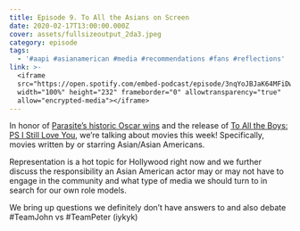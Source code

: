 ```yaml
---
title: Episode 9. To All the Asians on Screen
date: 2020-02-17T13:00:00.000Z
cover: assets/fullsizeoutput_2da3.jpeg
category: episode
tags:
  - '#aapi #asianamerican #media #recommendations #fans #reflections'
link: >-
  <iframe
  src="https://open.spotify.com/embed-podcast/episode/3nqYoJBJaK64MFiDwgbOpw"
  width="100%" height="232" frameborder="0" allowtransparency="true"
  allow="encrypted-media"></iframe>
---
```

In honor of [Parasite’s historic Oscar wins](https://oscar.go.com/news/winners/parasite-wins-4-oscars-and-makes-oscar-history) and the release of [To All the Boys: PS I Still Love You](https://www.nytimes.com/2020/01/25/movies/to-all-the-boys-ps-i-still-love-you-noah-centineo-lana-candor.html), we’re talking about movies this week! Specifically, movies written by or starring Asian/Asian Americans.

Representation is a hot topic for Hollywood right now and we further discuss the responsibility an Asian American actor may or may not have to engage in the community and what type of media we should turn to in search for our own role models.

We bring up questions we definitely don’t have answers to and also debate #TeamJohn vs #TeamPeter (iykyk)